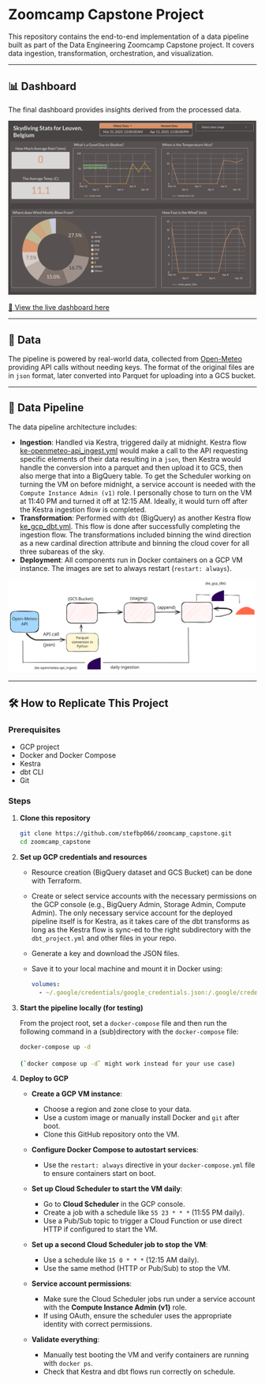 # Zoomcamp Capstone Project

This repository contains the end-to-end implementation of a data pipeline built as part of the Data Engineering Zoomcamp Capstone project. It covers data ingestion, transformation, orchestration, and visualization.

---

## 📊 Dashboard

The final dashboard provides insights derived from the processed data.

![Dashboard Screenshot](image/dashboard-screenshot.png)

[🔗 View the live dashboard here](https://lookerstudio.google.com/s/rDS0l2RY0Wo)

---

## 📁 Data

The pipeline is powered by real-world data, collected from [Open-Meteo](https://open-meteo.com/) providing API calls without needing keys. The format of the original files are in `json` format, later converted into Parquet for uploading into a GCS bucket.

---

## 🔁 Data Pipeline

The data pipeline architecture includes:

- **Ingestion**: Handled via Kestra, triggered daily at midnight. Kestra flow [ke-openmeteo-api_ingest.yml](https://github.com/stefbp066/zoomcamp_capstone/blob/main/code/kestra/ke-openmeteo-api_ingest.yml) would make a call to the API requesting specific elements of their data resulting in a `json`, then Kestra would handle the conversion into a parquet and then upload it to GCS, then also merge that into a BigQuery table. To get the Scheduler working on turning the VM on before midnight, a service account is needed with the `Compute Instance Admin (v1)` role. I personally chose to turn on the VM at 11:40 PM and turned it off at 12:15 AM. Ideally, it would turn off after the Kestra ingestion flow is completed.
- **Transformation**: Performed with `dbt` (BigQuery) as another Kestra flow [ke_gcp_dbt.yml](https://github.com/stefbp066/zoomcamp_capstone/blob/main/code/kestra/ke_gcp_dbt.yml). This flow is done after successfully completing the ingestion flow. The transformations included binning the wind direction as a new cardinal direction attribute and binning the cloud cover for all three subareas of the sky.
- **Deployment**: All components run in Docker containers on a GCP VM instance. The images are set to always restart (`restart: always`).

![Pipeline Diagram](image/pipeline_diagram.svg)

---

## 🛠️ How to Replicate This Project

### Prerequisites

- GCP project
- Docker and Docker Compose
- Kestra
- dbt CLI
- Git

### Steps

1. **Clone this repository**  
   ```bash
   git clone https://github.com/stefbp066/zoomcamp_capstone.git
   cd zoomcamp_capstone

2. **Set up GCP credentials and resources**

   - Resource creation (BigQuery dataset and GCS Bucket) can be done with Terraform.
   - Create or select service accounts with the necessary permissions on the GCP console (e.g., BigQuery Admin, Storage Admin, Compute Admin). The only necessary service account for the deployed pipeline itself is for Kestra, as it takes care of the dbt transforms as long as the Kestra flow is sync-ed to the right subdirectory with the `dbt_project.yml` and other files in your repo.
   - Generate a key and download the JSON files. 
   - Save it to your local machine and mount it in Docker using:

     ```yaml
     volumes:
       - ~/.google/credentials/google_credentials.json:/.google/credentials/google_credentials.json
     ```

3. **Start the pipeline locally (for testing)**

   From the project root, set a `docker-compose` file and then run the following command in a (sub)directory with the `docker-compose` file:

   ```bash
   docker-compose up -d

   (`docker compose up -d` might work instead for your use case)

4. **Deploy to GCP**

   - **Create a GCP VM instance**:
     - Choose a region and zone close to your data.
     - Use a custom image or manually install Docker and `git` after boot.
     - Clone this GitHub repository onto the VM.

   - **Configure Docker Compose to autostart services**:
     - Use the `restart: always` directive in your `docker-compose.yml` file to ensure containers start on boot.

   - **Set up Cloud Scheduler to start the VM daily**:
     - Go to **Cloud Scheduler** in the GCP console.
     - Create a job with a schedule like `55 23 * * *` (11:55 PM daily).
     - Use a Pub/Sub topic to trigger a Cloud Function or use direct HTTP if configured to start the VM.

   - **Set up a second Cloud Scheduler job to stop the VM**:
     - Use a schedule like `15 0 * * *` (12:15 AM daily).
     - Use the same method (HTTP or Pub/Sub) to stop the VM.

   - **Service account permissions**:
     - Make sure the Cloud Scheduler jobs run under a service account with the **Compute Instance Admin (v1)** role.
     - If using OAuth, ensure the scheduler uses the appropriate identity with correct permissions.

   - **Validate everything**:
     - Manually test booting the VM and verify containers are running with `docker ps`.
     - Check that Kestra and dbt flows run correctly on schedule.


